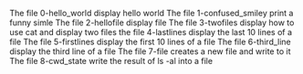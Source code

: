 The file 0-hello_world display hello world
The file 1-confused_smiley print a funny simle 
The file 2-hellofile display file
The file 3-twofiles display how to use cat and display two files
the file 4-lastlines display the last 10 lines of a file
The file 5-firstlines display the first 10 lines of a file
The file 6-third_line display the third line of a file
The file 7-file creates a new file and write to it
The file 8-cwd_state write the result of ls -al into a file
